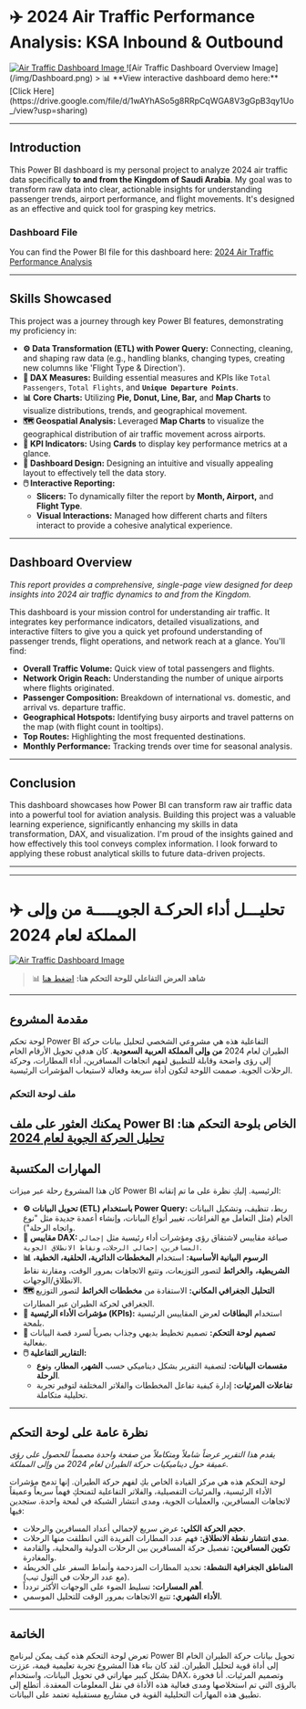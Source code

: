 # ✈️ 2024 Air Traffic Performance Analysis: KSA Inbound & Outbound

<a href="https://drive.google.com/file/d/1wAYhASo5g8RRpCqWGA8V3gGpB3qy1Uo_/view?usp=sharing" target="_blank">
  <img src="/Users/sarah/Documents/DA POWER BI/Dashboard.png" alt="Air Traffic Dashboard  Image" style="max-width:100%;">
</a>
![Air Traffic Dashboard Overview Image](/img/Dashboard.png)
> 📊 **View interactive dashboard demo here:** [Click Here](https://drive.google.com/file/d/1wAYhASo5g8RRpCqWGA8V3gGpB3qy1Uo_/view?usp=sharing)

---

## Introduction

This Power BI dashboard is my personal project to analyze 2024 air traffic data specifically **to and from the Kingdom of Saudi Arabia**. My goal was to transform raw data into clear, actionable insights for understanding passenger trends, airport performance, and flight movements. It's designed as an effective and quick tool for grasping key metrics.

### Dashboard File
You can find the Power BI file for this dashboard here:
[2024 Air Traffic Performance Analysis](<تحليل الحركة الجوية لعام 2024.pbix>)

---

## Skills Showcased

This project was a journey through key Power BI features, demonstrating my proficiency in:

* **⚙️ Data Transformation (ETL) with Power Query:** Connecting, cleaning, and shaping raw data (e.g., handling blanks, changing types, creating new columns like 'Flight Type & Direction').
* **🧮 DAX Measures:** Building essential measures and KPIs like `Total Passengers`, `Total Flights`, and **`Unique Departure Points`**.
* **📊 Core Charts:** Utilizing **Pie, Donut, Line, Bar,** and **Map Charts** to visualize distributions, trends, and geographical movement.
* **🗺️ Geospatial Analysis:** Leveraged **Map Charts** to visualize the geographical distribution of air traffic movement across airports.
* **🔢 KPI Indicators:** Using **Cards** to display key performance metrics at a glance.
* **🎨 Dashboard Design:** Designing an intuitive and visually appealing layout to effectively tell the data story.
* **🖱️ Interactive Reporting:**
    * **Slicers:** To dynamically filter the report by **Month, Airport,** and **Flight Type**.
    * **Visual Interactions:** Managed how different charts and filters interact to provide a cohesive analytical experience.

---

## Dashboard Overview

*This report provides a comprehensive, single-page view designed for deep insights into 2024 air traffic dynamics to and from the Kingdom.*

This dashboard is your mission control for understanding air traffic. It integrates key performance indicators, detailed visualizations, and interactive filters to give you a quick yet profound understanding of passenger trends, flight operations, and network reach at a glance. You'll find:

* **Overall Traffic Volume:** Quick view of total passengers and flights.
* **Network Origin Reach:** Understanding the number of unique airports where flights originated.
* **Passenger Composition:** Breakdown of international vs. domestic, and arrival vs. departure traffic.
* **Geographical Hotspots:** Identifying busy airports and travel patterns on the map (with flight count in tooltips).
* **Top Routes:** Highlighting the most frequented destinations.
* **Monthly Performance:** Tracking trends over time for seasonal analysis.

---

## Conclusion

This dashboard showcases how Power BI can transform raw air traffic data into a powerful tool for aviation analysis. Building this project was a valuable learning experience, significantly enhancing my skills in data transformation, DAX, and visualization. I'm proud of the insights gained and how effectively this tool conveys complex information. I look forward to applying these robust analytical skills to future data-driven projects.

---
---

# ✈️ تحليـــل أداء الحركـة الجويـــــة من وإلى المملكة لعام 2024


<a href="https://drive.google.com/file/d/1wAYhASo5g8RRpCqWGA8V3gGpB3qy1Uo_/view?usp=sharing" target="_blank">
  <img src="/Users/sarah/Documents/DA POWER BI/Dashboard.png" alt="Air Traffic Dashboard  Image" style="max-width:100%;">
</a>

> 📊 **شاهد العرض التفاعلي للوحة التحكم هنا:** [اضغط هنا](https://drive.google.com/file/d/1wAYhASo5g8RRpCqWGA8V3gGpB3qy1Uo_/view?usp=sharing)

---

## مقدمة المشروع

لوحة تحكم Power BI التفاعلية هذه هي مشروعي الشخصي لتحليل بيانات حركة الطيران لعام 2024 **من وإلى المملكة العربية السعودية**. كان هدفي تحويل الأرقام الخام إلى رؤى واضحة وقابلة للتطبيق لفهم اتجاهات المسافرين، أداء المطارات، وحركة الرحلات الجوية. صممت اللوحة لتكون أداة سريعة وفعالة لاستيعاب المؤشرات الرئيسية.

### ملف لوحة التحكم
يمكنك العثور على ملف Power BI الخاص بلوحة التحكم هنا: [تحليل الحركة الجوية لعام 2024](<تحليل الحركة الجوية لعام 2024.pbix>)
---

## المهارات المكتسبة

كان هذا المشروع رحلة عبر ميزات Power BI الرئيسية. إليكِ نظرة على ما تم إتقانه:

* **⚙️ تحويل البيانات (ETL) باستخدام Power Query:** ربط، تنظيف، وتشكيل البيانات الخام (مثل التعامل مع الفراغات، تغيير أنواع البيانات، وإنشاء أعمدة جديدة مثل "نوع واتجاه الرحلة").
* **🧮 مقاييس DAX:** صياغة مقاييس لاشتقاق رؤى ومؤشرات أداء رئيسية مثل `إجمالي المسافرين`، `إجمالي الرحلات`، و`نقاط الانطلاق الجوية`.
* **📊 الرسوم البيانية الأساسية:** استخدام **المخططات الدائرية، الحلقية، الخطية، الشريطية،** و**الخرائط** لتصور التوزيعات، وتتبع الاتجاهات بمرور الوقت، ومقارنة نقاط الانطلاق/الوجهات.
* **🗺️ التحليل الجغرافي المكاني:** الاستفادة من **مخططات الخرائط** لتصور التوزيع الجغرافي لحركة الطيران عبر المطارات.
* **🔢 مؤشرات الأداء الرئيسية (KPIs):** استخدام **البطاقات** لعرض المقاييس الرئيسية بلمحة.
* **🎨 تصميم لوحة التحكم:** تصميم تخطيط بديهي وجذاب بصرياً لسرد قصة البيانات بفعالية.
* **🖱️ التقارير التفاعلية:**
    * **مقسمات البيانات:** لتصفية التقرير بشكل ديناميكي حسب **الشهر، المطار،** و**نوع الرحلة**.
    * **تفاعلات المرئيات:** إدارة كيفية تفاعل المخططات والفلاتر المختلفة لتوفير تجربة تحليلية متكاملة.

---

## نظرة عامة على لوحة التحكم

*يقدم هذا التقرير عرضاً شاملاً ومتكاملاً من صفحة واحدة مصمماً للحصول على رؤى عميقة حول ديناميكيات حركة الطيران لعام 2024 من وإلى المملكة.*

لوحة التحكم هذه هي مركز القيادة الخاص بكِ لفهم حركة الطيران. إنها تدمج مؤشرات الأداء الرئيسية، والمرئيات التفصيلية، والفلاتر التفاعلية لتمنحكِ فهماً سريعاً وعميقاً لاتجاهات المسافرين، والعمليات الجوية، ومدى انتشار الشبكة في لمحة واحدة. ستجدين فيها:

* **حجم الحركة الكلي:** عرض سريع لإجمالي أعداد المسافرين والرحلات.
* **مدى انتشار نقطة الانطلاق:** فهم عدد المطارات الفريدة التي انطلقت منها الرحلات.
* **تكوين المسافرين:** تفصيل حركة المسافرين بين الرحلات الدولية والمحلية، والقادمة والمغادرة.
* **المناطق الجغرافية النشطة:** تحديد المطارات المزدحمة وأنماط السفر على الخريطة (مع عدد الرحلات في التول تيب).
* **أهم المسارات:** تسليط الضوء على الوجهات الأكثر تردداً.
* **الأداء الشهري:** تتبع الاتجاهات بمرور الوقت للتحليل الموسمي.

---

## الخاتمة

تعرض لوحة التحكم هذه كيف يمكن لبرنامج Power BI تحويل بيانات حركة الطيران الخام إلى أداة قوية لتحليل الطيران. لقد كان بناء هذا المشروع تجربة تعليمية قيمة، عززت بشكل كبير مهاراتي في تحويل البيانات، واستخدام DAX، وتصميم المرئيات. أنا فخورة بالرؤى التي تم استخلاصها ومدى فعالية هذه الأداة في نقل المعلومات المعقدة. أتطلع إلى تطبيق هذه المهارات التحليلية القوية في مشاريع مستقبلية تعتمد على البيانات.
